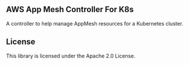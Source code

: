 ## AWS App Mesh Controller For K8s

A controller to help manage AppMesh resources for a Kubernetes cluster.

## License

This library is licensed under the Apache 2.0 License. 
